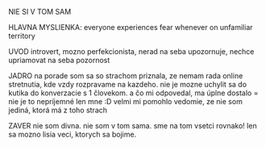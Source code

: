 NIE SI V TOM SAM

HLAVNA MYSLIENKA: everyone experiences fear whenever on unfamiliar territory

UVOD
introvert, mozno perfekcionista, nerad na seba upozornuje, nechce upriamovat na seba pozornost

JADRO
na porade som sa so strachom priznala, ze nemam rada online stretnutia, kde vzdy rozpravame na kazdeho. nie je mozne uchylit sa do kutika do konverzacie s 1 človekom. a čo mi odpovedal, ma úplne dostalo = nie je to nepríjemné len mne :D
velmi mi pomohlo vedomie, ze nie som jediná, ktorá má z toho strach

ZAVER
nie som divna. nie som v tom sama. sme na tom vsetci rovnako! len sa mozno lisia veci, ktorych sa bojime.